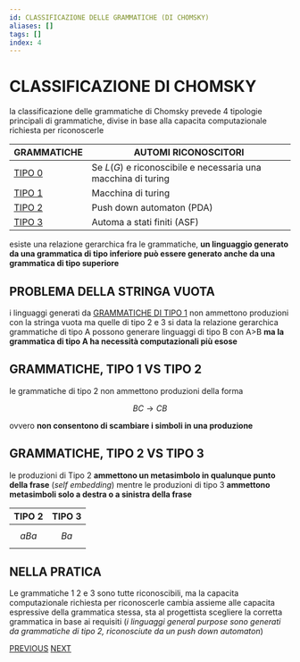 ```yaml
---
id: CLASSIFICAZIONE DELLE GRAMMATICHE (DI CHOMSKY)
aliases: []
tags: []
index: 4
---
```

# CLASSIFICAZIONE DI CHOMSKY

 la classificazione delle grammatiche di Chomsky prevede 4 tipologie principali di grammatiche, divise in base alla capacita computazionale richiesta per riconoscerle

| GRAMMATICHE                       | AUTOMI RICONOSCITORI                                          |
| --------------------------------- | ------------------------------------------------------------- |
| [TIPO 0](GRAMMATICHE_TIPO_0.md)   | Se $L(G)$ e riconoscibile e necessaria una macchina di turing |
| [TIPO 1](GRAMMATICHE_TIPO_1.md)   | Macchina di turing                                            |
| [TIPO 2](GRAMMATICHE_TIPO_2.md)   | Push down automaton (PDA)                                     |
| [TIPO 3](GRAMMATICHE_REGOLARI.md) | Automa a stati finiti (ASF)                                   |

esiste una relazione gerarchica fra le grammatiche, **un linguaggio generato da una grammatica di tipo inferiore può essere generato anche da una grammatica di tipo superiore**

## PROBLEMA DELLA STRINGA VUOTA

i linguaggi generati da [GRAMMATICHE DI TIPO 1](GRAMMATICHE_TIPO_1.md) non ammettono produzioni con la stringa vuota ma quelle di tipo 2 e 3 si data la relazione gerarchica grammatiche di tipo A possono generare linguaggi di tipo B con A>B **ma la grammatica di tipo A ha necessità computazionali più esose**

## GRAMMATICHE, TIPO 1 VS TIPO 2

le grammatiche di tipo 2 non ammettono produzioni della forma

$$BC \rightarrow CB$$

ovvero **non consentono di scambiare i simboli in una produzione**

## GRAMMATICHE, TIPO 2 VS TIPO 3

le produzioni di Tipo 2 **ammettono un metasimbolo in qualunque punto della frase** (*self embedding*) mentre le produzioni di tipo 3 **ammettono metasimboli solo a destra o a sinistra della frase**

| TIPO 2  | TIPO 3 |
| ------- | ------ |
| $$aBa$$ | $$Ba$$ |

## NELLA PRATICA

Le grammatiche 1 2 e 3 sono tutte riconoscibili, ma la capacita computazionale richiesta per riconoscerle cambia assieme alle capacita espressive della grammatica stessa, sta al progettista scegliere la corretta grammatica in base ai requisiti (*i linguaggi general purpose sono generati da grammatiche di tipo 2, riconosciute da un push down automaton*)



[PREVIOUS](GRAMMATICA_FORMALE.md) [NEXT](GRAMMATICHE_TIPO_0.md)
